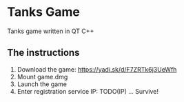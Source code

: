 Tanks Game
====

Tanks game written in QT C++


## The instructions

1. Download the game: https://yadi.sk/d/F7ZRTk6j3UeWfh
2. Mount game.dmg
3. Launch the game
4. Enter registration service IP: TODO(IP)
...
Survive!
